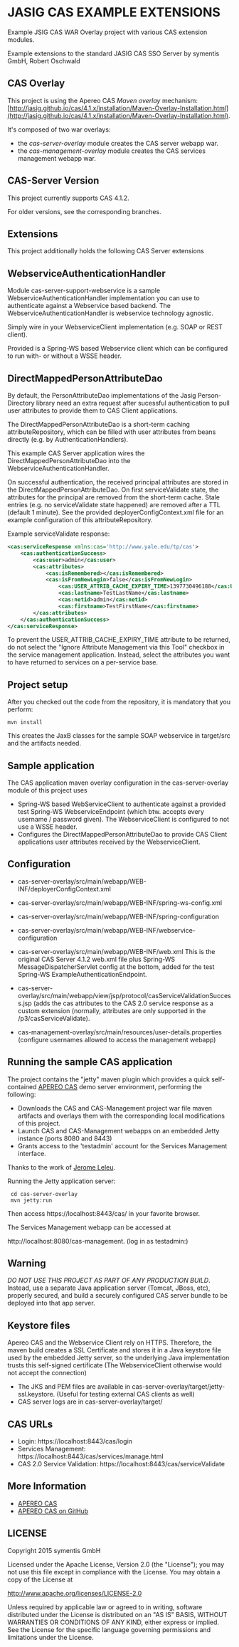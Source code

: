 JASIG CAS EXAMPLE EXTENSIONS
============================

Example JSIG CAS WAR Overlay project with various CAS extension modules.

Example extensions to the standard JASIG CAS SSO Server by symentis GmbH, Robert Oschwald


CAS Overlay
-----------
This project is using the Apereo CAS *Maven overlay* mechanism: [http://jasig.github.io/cas/4.1.x/installation/Maven-Overlay-Installation.html](http://jasig.github.io/cas/4.1.x/installation/Maven-Overlay-Installation.html).  

It's composed of two war overlays:

- the *cas-server-overlay* module creates the CAS server webapp war.
- the *cas-management-overlay* module creates the CAS services management webapp war.

CAS-Server Version
------------------
This project currently supports CAS 4.1.2.

For older versions, see the corresponding branches.

Extensions
----------
This project additionally holds the following CAS Server extensions

WebserviceAuthenticationHandler
-----------------------------
Module cas-server-support-webservice is a sample WebserviceAuthenticationHandler implementation you can use to authenticate
against a Webservice based backend. The WebserviceAuthenticationHandler is webservice technology agnostic.

Simply wire in your WebserviceClient implementation (e.g. SOAP or REST client).

Provided is a Spring-WS based Webservice client which can be configured to run with- or without a WSSE header.

DirectMappedPersonAttributeDao
----------------------------
By default, the PersonAttributeDao implementations of the Jasig Person-Directory library need an extra request
after sucessful authentication to pull user attributes to provide them to CAS Client applications.

The DirectMappedPersonAttributeDao is a short-term caching attributeRepository, which can be filled with user attributes
from beans directly (e.g. by AuthenticationHandlers).

This example CAS Server application wires the DirectMappedPersonAttributeDao into the WebserviceAuthenticationHandler.

On successful authentication, the received principal attributes are stored in the DirectMappedPersonAttributeDao.
On first serviceValidate state, the attributes for the principal are removed from the short-term cache.
Stale entries (e.g. no serviceValidate state happened) are removed after a TTL (default 1 minute).
See the provided deployerConfigContext.xml file for an example configuration of this attributeRepository.

Example serviceValidate response:

```xml
<cas:serviceResponse xmlns:cas='http://www.yale.edu/tp/cas'>
    <cas:authenticationSuccess>
        <cas:user>admin</cas:user>
        <cas:attributes>
            <cas:isRemembered></cas:isRemembered>
            <cas:isFromNewLogin>false</cas:isFromNewLogin>
                <cas:USER_ATTRIB_CACHE_EXPIRY_TIME>1397730496188</cas:USER_ATTRIB_CACHE_EXPIRY_TIME>
                <cas:lastname>TestLastName</cas:lastname>
                <cas:netid>admin</cas:netid>
                <cas:firstname>TestFirstName</cas:firstname>
        </cas:attributes>
    </cas:authenticationSuccess>
</cas:serviceResponse>
```

To prevent the USER_ATTRIB_CACHE_EXPIRY_TIME attribute to be returned, do not select the "Ignore Attribute Management via this Tool" checkbox in the service management application.
Instead, select the attributes you want to have returned to services on a per-service base.

Project setup
-------------
After you checked out the code from the repository, it is mandatory that you perform:

```
mvn install
```

This creates the JaxB classes for the sample SOAP webservice in target/src and the artifacts needed.

Sample application
------------------
The CAS application maven overlay configuration in the cas-server-overlay module of this project uses

 * Spring-WS based WebServiceClient to authenticate against a provided test Spring-WS WebserviceEndpoint (which btw. accepts every username / password given).
   The WebserviceClient is configured to not use a WSSE header.
 * Configures the DirectMappedPersonAttributeDao to provide CAS Client applications user attributes received by the WebserviceClient.

Configuration
-------------
 * cas-server-overlay/src/main/webapp/WEB-INF/deployerConfigContext.xml
 * cas-server-overlay/src/main/webapp/WEB-INF/spring-ws-config.xml
 * cas-server-overlay/src/main/webapp/WEB-INF/spring-configuration
 * cas-server-overlay/src/main/webapp/WEB-INF/webservice-configuration
 * cas-server-overlay/src/main/webapp/WEB-INF/web.xml
   This is the original CAS Server 4.1.2 web.xml file plus Spring-WS MessageDispatcherServlet config at the bottom, added for the test Spring-WS ExampleAuthenticationEndpoint.
 * cas-server-overlay/src/main/webapp/view/jsp/protocol/casServiceValidationSuccess.jsp (adds the cas attributes to the CAS 2.0 service response as a custom extension (normally, attributes are only supported in the /p3/casServiceValidate).
 
 * cas-management-overlay/src/main/resources/user-details.properties (configure usernames allowed to access the management webapp)


Running the sample CAS application
----------------------------------
The project contains the "jetty" maven plugin which provides a quick self-contained
[APEREO CAS](https://www.apereo.org/projects/cas) demo server environment, performing the following:
 * Downloads the CAS and CAS-Management project war file maven artifacts and overlays them with the corresponding local modifications of this project.
 * Launch CAS and CAS-Management webapps on an embedded Jetty instance (ports 8080 and 8443)
 * Grants access to the 'testadmin' account for the Services Management interface.

Thanks to the work of [Jerome Leleu](https://github.com/leleuj/cas-overlay-demo). 

Running the Jetty application server:

```
 cd cas-server-overlay
 mvn jetty:run
```

Then access https://localhost:8443/cas/ in your favorite browser.

The Services Management webapp can be accessed at

 http://localhost:8080/cas-management. (log in as testadmin:<anypassword>)

Warning
-------
*DO NOT USE THIS PROJECT AS PART OF ANY PRODUCTION BUILD*.
Instead, use a separate Java application server (Tomcat, JBoss, etc), properly secured,
and build a securely configured CAS server bundle to be deployed into that app server.

Keystore files
--------------
Apereo CAS and the Webservice Client rely on HTTPS. Therefore, the maven build creates a SSL Certificate and
stores it in a Java keystore file used by the embedded Jetty server, so the underlying Java implementation trusts this
self-signed certificate (The WebserviceClient otherwise would not accept the connection)

 * The JKS and PEM files are available in cas-server-overlay/target/jetty-ssl.keystore. (Useful for testing external CAS clients as well)
 * CAS server logs are in cas-server-overlay/target/

CAS URLs
--------
* Login: https://localhost:8443/cas/login
* Services Management: https://localhost:8443/cas/services/manage.html
* CAS 2.0 Service Validation: https://localhost:8443/cas/serviceValidate

More Information
----------------
 * [APEREO CAS](https://www.apereo.org/projects/cas)
 * [APEREO CAS on GitHub](https://github.com/jasig/cas)


LICENSE
-------
Copyright 2015 symentis GmbH

Licensed under the Apache License, Version 2.0 (the "License");
you may not use this file except in compliance with the License.
You may obtain a copy of the License at

http://www.apache.org/licenses/LICENSE-2.0

Unless required by applicable law or agreed to in writing, software
distributed under the License is distributed on an "AS IS" BASIS,
WITHOUT WARRANTIES OR CONDITIONS OF ANY KIND, either express or implied.
See the License for the specific language governing permissions and
limitations under the License.



